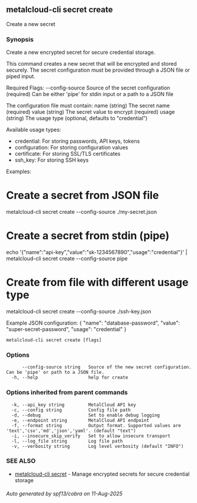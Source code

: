 ## metalcloud-cli secret create

Create a new secret

### Synopsis

Create a new encrypted secret for secure credential storage.

This command creates a new secret that will be encrypted and stored securely.
The secret configuration must be provided through a JSON file or piped input.

Required Flags:
  --config-source    Source of the secret configuration (required)
                     Can be either 'pipe' for stdin input or a path to a JSON file

The configuration file must contain:
  name     (string)   The secret name (required)
  value    (string)   The secret value to encrypt (required)
  usage    (string)   The usage type (optional, defaults to "credential")

Available usage types:
- credential: For storing passwords, API keys, tokens
- configuration: For storing configuration values
- certificate: For storing SSL/TLS certificates
- ssh_key: For storing SSH keys

Examples:
  # Create a secret from JSON file
  metalcloud-cli secret create --config-source ./my-secret.json

  # Create a secret from stdin (pipe)
  echo '{"name":"api-key","value":"sk-1234567890","usage":"credential"}' | metalcloud-cli secret create --config-source pipe

  # Create from file with different usage type
  metalcloud-cli secret create --config-source ./ssh-key.json

Example JSON configuration:
  {
    "name": "database-password",
    "value": "super-secret-password",
    "usage": "credential"
  }

```
metalcloud-cli secret create [flags]
```

### Options

```
      --config-source string   Source of the new secret configuration. Can be 'pipe' or path to a JSON file.
  -h, --help                   help for create
```

### Options inherited from parent commands

```
  -k, --api_key string         MetalCloud API key
  -c, --config string          Config file path
  -d, --debug                  Set to enable debug logging
  -e, --endpoint string        MetalCloud API endpoint
  -f, --format string          Output format. Supported values are 'text','csv','md','json','yaml'. (default "text")
  -i, --insecure_skip_verify   Set to allow insecure transport
  -l, --log_file string        Log file path
  -v, --verbosity string       Log level verbosity (default "INFO")
```

### SEE ALSO

* [metalcloud-cli secret](metalcloud-cli_secret.md)	 - Manage encrypted secrets for secure credential storage

###### Auto generated by spf13/cobra on 11-Aug-2025
